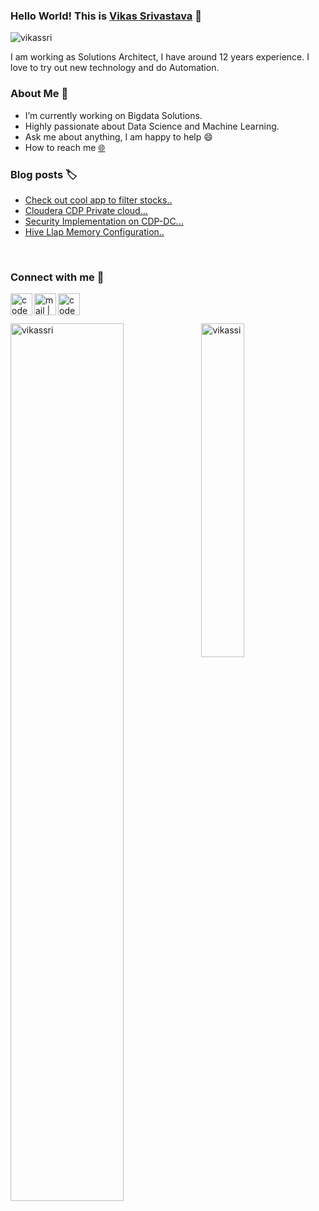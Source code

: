 
### Hello World! This is [Vikas Srivastava](https://vikassri.com/) 👋

<p align="left"> 
	<img src="https://komarev.com/ghpvc/?username=vikassri&color=blue" alt="vikassri" /> 
</p>
I am working as Solutions Architect, I have around 12 years experience. I love to try out new technology and do Automation.     
<br>

### About Me 🚀

- I’m currently working on Bigdata Solutions.
- Highly passionate about Data Science and Machine Learning.
- Ask me about anything, I am happy to help 😄
- How to reach me  [🌐](https://vikassri.com/?target="_blank")

### Blog posts 🏷
<!-- BLOG-POST-LIST:START -->
- [Check out cool app to filter stocks..](https://filterstocks.streamlit.app/?target=_blank)
- [Cloudera CDP Private cloud...](https://vikassri.com/posts/CDP-Private-Cloud/?target=_blank)
- [Security Implementation on CDP-DC...](https://vikassri.com/posts/CDP-DC-Security/?target=_blank)
- [Hive Llap Memory Configuration..](https://vikassri.com/posts/llap-config/?target=_blank)
<!-- BLOG-POST-LIST:END -->

<br>

### Connect with me 👋

[<img align="left" alt="codeSTACKr | LinkedIn" width="35px" src="https://cdn.jsdelivr.net/npm/simple-icons@v3/icons/linkedin.svg" />](https://www.linkedin.com/in/ervikassri/)
[<img align="left" alt="mail | Gmail" width="35px" src="https://cdn.jsdelivr.net/npm/simple-icons@v3/icons/gmail.svg" />](mailto:er.vikassri@gmail.com)
[<img align="left" alt="codeSTACKr | website" width="35px" src="https://cdn.jsdelivr.net/npm/simple-icons@v3/icons/medium.svg" />](https://vikassri.com)
<br>
<br>

<img align="left" src="https://github-readme-stats.vercel.app/api?username=vikassri&theme=dark&cache_seconds=1800&show_icons=true&count_private=true" alt="vikassri" width="60%" />
<img src="https://github-readme-stats.vercel.app/api/top-langs/?username=vikassri&langs_count=7&show_icons=true&count_private=true&cache_seconds=1800&layout=compact&hide_border=true&theme=dark" alt="vikassi" width="37%" />

<br>
<br>
<!--<h3 align="center">Show some &nbsp;❤️&nbsp; by starring some of the repositories!</h3> -->
